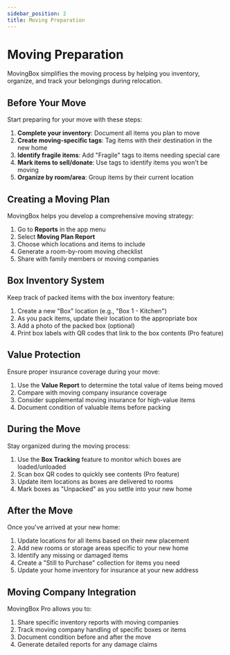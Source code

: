```yaml
---
sidebar_position: 2
title: Moving Preparation
---
```


# Moving Preparation

MovingBox simplifies the moving process by helping you inventory, organize, and track your belongings during relocation.

## Before Your Move

Start preparing for your move with these steps:

1. **Complete your inventory**: Document all items you plan to move
2. **Create moving-specific tags**: Tag items with their destination in the new home
3. **Identify fragile items**: Add "Fragile" tags to items needing special care
4. **Mark items to sell/donate**: Use tags to identify items you won't be moving
5. **Organize by room/area**: Group items by their current location

## Creating a Moving Plan

MovingBox helps you develop a comprehensive moving strategy:

1. Go to **Reports** in the app menu
2. Select **Moving Plan Report**
3. Choose which locations and items to include
4. Generate a room-by-room moving checklist
5. Share with family members or moving companies

## Box Inventory System

Keep track of packed items with the box inventory feature:

1. Create a new "Box" location (e.g., "Box 1 - Kitchen")
2. As you pack items, update their location to the appropriate box
3. Add a photo of the packed box (optional)
4. Print box labels with QR codes that link to the box contents (Pro feature)

## Value Protection

Ensure proper insurance coverage during your move:

1. Use the **Value Report** to determine the total value of items being moved
2. Compare with moving company insurance coverage
3. Consider supplemental moving insurance for high-value items
4. Document condition of valuable items before packing

## During the Move

Stay organized during the moving process:

1. Use the **Box Tracking** feature to monitor which boxes are loaded/unloaded
2. Scan box QR codes to quickly see contents (Pro feature)
3. Update item locations as boxes are delivered to rooms
4. Mark boxes as "Unpacked" as you settle into your new home

## After the Move

Once you've arrived at your new home:

1. Update locations for all items based on their new placement
2. Add new rooms or storage areas specific to your new home
3. Identify any missing or damaged items
4. Create a "Still to Purchase" collection for items you need
5. Update your home inventory for insurance at your new address

## Moving Company Integration

MovingBox Pro allows you to:

1. Share specific inventory reports with moving companies
2. Track moving company handling of specific boxes or items
3. Document condition before and after the move
4. Generate detailed reports for any damage claims